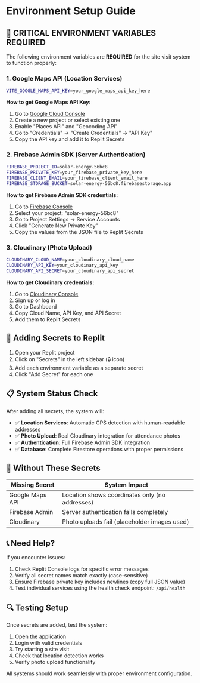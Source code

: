 # Environment Setup Guide

## 🚨 CRITICAL ENVIRONMENT VARIABLES REQUIRED

The following environment variables are **REQUIRED** for the site visit system to function properly:

### 1. Google Maps API (Location Services)
```bash
VITE_GOOGLE_MAPS_API_KEY=your_google_maps_api_key_here
```

**How to get Google Maps API Key:**
1. Go to [Google Cloud Console](https://console.cloud.google.com/)
2. Create a new project or select existing one
3. Enable "Places API" and "Geocoding API"
4. Go to "Credentials" → "Create Credentials" → "API Key"
5. Copy the API key and add it to Replit Secrets

### 2. Firebase Admin SDK (Server Authentication)
```bash
FIREBASE_PROJECT_ID=solar-energy-56bc8
FIREBASE_PRIVATE_KEY=your_firebase_private_key_here
FIREBASE_CLIENT_EMAIL=your_firebase_client_email_here
FIREBASE_STORAGE_BUCKET=solar-energy-56bc8.firebasestorage.app
```

**How to get Firebase Admin SDK credentials:**
1. Go to [Firebase Console](https://console.firebase.google.com/)
2. Select your project: "solar-energy-56bc8"
3. Go to Project Settings → Service Accounts
4. Click "Generate New Private Key"
5. Copy the values from the JSON file to Replit Secrets

### 3. Cloudinary (Photo Upload)
```bash
CLOUDINARY_CLOUD_NAME=your_cloudinary_cloud_name
CLOUDINARY_API_KEY=your_cloudinary_api_key
CLOUDINARY_API_SECRET=your_cloudinary_api_secret
```

**How to get Cloudinary credentials:**
1. Go to [Cloudinary Console](https://cloudinary.com/)
2. Sign up or log in
3. Go to Dashboard
4. Copy Cloud Name, API Key, and API Secret
5. Add them to Replit Secrets

## 🔧 Adding Secrets to Replit

1. Open your Replit project
2. Click on "Secrets" in the left sidebar (🔒 icon)
3. Add each environment variable as a separate secret
4. Click "Add Secret" for each one

## 📋 System Status Check

After adding all secrets, the system will:
- ✅ **Location Services**: Automatic GPS detection with human-readable addresses
- ✅ **Photo Upload**: Real Cloudinary integration for attendance photos
- ✅ **Authentication**: Full Firebase Admin SDK integration
- ✅ **Database**: Complete Firestore operations with proper permissions

## 🚨 Without These Secrets

| Missing Secret | System Impact |
|---------------|---------------|
| Google Maps API | Location shows coordinates only (no addresses) |
| Firebase Admin | Server authentication fails completely |
| Cloudinary | Photo uploads fail (placeholder images used) |

## 📞 Need Help?

If you encounter issues:
1. Check Replit Console logs for specific error messages
2. Verify all secret names match exactly (case-sensitive)
3. Ensure Firebase private key includes newlines (copy full JSON value)
4. Test individual services using the health check endpoint: `/api/health`

## 🔍 Testing Setup

Once secrets are added, test the system:
1. Open the application
2. Login with valid credentials
3. Try starting a site visit
4. Check that location detection works
5. Verify photo upload functionality

All systems should work seamlessly with proper environment configuration.